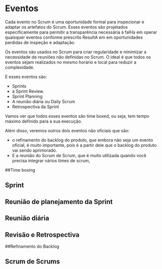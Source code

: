 # Eventos

Cada evento no Scrum é uma oportunidade formal para inspecionar e adaptar os artefatos do Scrum. Esses eventos são projetados especificamente para permitir a transparência necessária à falHa em operar quaisquer eventos conforme prescrito ResultA em em oportunidades perdidas de inspeção e adaptação.

Os eventos são usados no Scrum para criar regularidade e minimizar a necessidade de reuniões não definidas no Scrum. O ideal é que todos os eventos sejam realizados no mesmo horário e local para reduzir a complexidade.

E esses eventos são: 
- Sprints
- a Sprint Review.
- Sprint Planning
- A reunião diária ou Daily Scrum 
- Retrospectiva da Sprint

Vamos ver que todos esses eventos são time boxed, ou seja, tem tempo máximo definido para a sua execução.

Além disso, veremos outros dois eventos não oficiais que são: 
- o refinamento do backlog do produto, que embora não seja um evento oficial, é muito importante, pois é a partir dele que o backlog do produto vai sendo aprimorado.
- E a reunião do Scrum de Scrum, que é muito utilizada quando você precisa integrar vários times de scrum,


##Time boxing


## Sprint
## Reunião de planejamento da Sprint
## Reunião diária
## Revisão e Retrospectiva
##Refinamento do Backlog
## Scrum de Scrums
